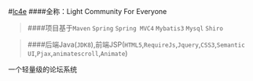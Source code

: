 #[lc4e](http://www.lc4e.com)
####全称：Light Community For Everyone

>####项目基于`Maven` `Spring` `Spring MVC4` `Mybatis3` `Mysql` `Shiro`

>####后端Java(`JDK8`),前端JSP(`HTML5`,`RequireJs`,`Jquery`,`CSS3`,`Semantic UI`,`Pjax`,`animatescroll`,`Animate`)

一个轻量级的论坛系统
